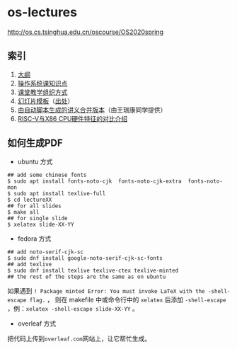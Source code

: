 # os-lectures

http://os.cs.tsinghua.edu.cn/oscourse/OS2020spring

## 索引

 1. [大纲](os-course-outline.md)
 1. [操作系统课知识点](os-knowledge-point.md)
 2. [课堂教学组织方式](os-course-style.md)
 3. [幻灯片模板](template.tex)（[出处](https://www.latextemplates.com/template/beamer-presentation)）
 4. [由自动脚本生成的讲义合并版本](https://github.com/dramforever/os-lectures-build/releases)（由王瑞康同学提供）
 5. [RISC-V与X86 CPU硬件特征的对比介绍](rv-x86-hardware-info-video.md)

## 如何生成PDF

- ubuntu 方式

```
## add some chinese fonts
$ sudo apt install fonts-noto-cjk  fonts-noto-cjk-extra  fonts-noto-mon
$ sudo apt install texlive-full
$ cd lectureXX
## for all slides
$ make all
## for single slide
$ xelatex slide-XX-YY
```

- fedora 方式

```
## add noto-serif-cjk-sc
$ sudo dnf install google-noto-serif-cjk-sc-fonts
## add texlive
$ sudo dnf install texlive texlive-ctex texlive-minted 
## the rest of the steps are the same as on ubuntu
```

如果遇到 `! Package minted Error: You must invoke LaTeX with the -shell-escape flag.` ，
则在 makefile 中或命令行中的 `xelatex` 后添加 `-shell-escape` ，例：`xelatex -shell-escape slide-XX-YY` 。

- overleaf 方式

把代码上传到`overleaf.com`网站上，让它帮忙生成。
